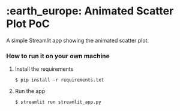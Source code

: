 # :earth_europe: Animated Scatter Plot PoC

A simple Streamlit app showing the animated scatter plot.

### How to run it on your own machine

1. Install the requirements

   ```
   $ pip install -r requirements.txt
   ```

2. Run the app

   ```
   $ streamlit run streamlit_app.py
   ```
